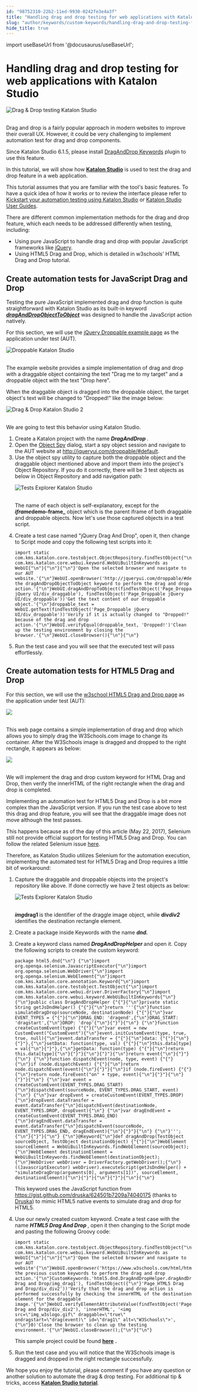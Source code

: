 ```yaml
---
id: "98752310-22b2-11ed-9930-0242fe3e4a3f"
title: "Handling drag and drop testing for web applications with Katalon Studio"
slug: "author/keywords/custom-keywords/handling-drag-and-drop-testing-for-web-applications-with-katalon-studio"
hide_title: true
---
```

import useBaseUrl from '@docusaurus/useBaseUrl';


# <a id="id" class="anchor_top_offset"/><a id="ariaid-title1" class="anchor_top_offset"/>Handling drag and drop testing for web applications with <span xmlns="http://www.w3.org/1999/xhtml" className="ph">Katalon Studio</span> 

<p xmlns="http://www.w3.org/1999/xhtml" className="p">   <img className="image" src={useBaseUrl("https://github.com/katalon-studio/docs-images/raw/master/katalon-studio/tutorials/drag_drop_web_applications_katalon_studio/crop-1-1024x481.png")} alt="Drag & Drop testing Katalon Studio" /><br /><br /> </p> 
<p xmlns="http://www.w3.org/1999/xhtml" className="p">Drag and drop is a fairly popular approach in modern websites to   improve their overall UX. However, it could be very challenging to   implement automation test for drag and drop components.</p> 
<p xmlns="http://www.w3.org/1999/xhtml" className="p">Since Katalon Studio 6.1.5, please install <a className="xref j-external-link" href="https://store.katalon.com/product/70/DragAndDrop-Keywords" target="_blank">DragAndDrop     Keywords</a> plugin to use this feature.</p> 
<p xmlns="http://www.w3.org/1999/xhtml" className="p">In this tutorial, we will show how <a className="xref j-external-link" href="https://www.katalon.com" target="_blank">     <strong className="ph b">Katalon Studio</strong></a>   is used to test the drag and drop feature in a web application.</p> 
<p xmlns="http://www.w3.org/1999/xhtml" className="p">This tutorial assumes that you are familiar with the tool's   basic features. To have a quick idea of how it works or to review   the interface please refer to <a className="xref j-external-link" href="https://academy.katalon.com/courses/katalon-end-to-end-platform/" target="_blank">Kickstart     your automation testing using Katalon Studio</a> or <a className="xref" href="#">Katalon Studio User Guides</a>.</p> 
<p xmlns="http://www.w3.org/1999/xhtml" className="p">There are different common implementation methods for the drag   and drop feature, which each needs to be addressed differently when   testing, including:</p> 
<ul xmlns="http://www.w3.org/1999/xhtml" className="ul"><li className="li">Using pure JavaScript to handle drag and drop with popular     JavaScript frameworks like <a className="xref j-external-link" href="http://jqueryui.com/droppable/#default" target="_blank">jQuery</a>.</li><li className="li">Using HTML5 Drag and Drop, which is detailed in w3schools' HTML     Drag and Drop tutorial.</li></ul> 

## <a id="id_1" class="anchor_top_offset"/>Create automation tests for JavaScript Drag and Drop

<p xmlns="http://www.w3.org/1999/xhtml" className="p">Testing the pure JavaScript implemented drag and drop function   is quite straightforward with Katalon Studio as its built-in   keyword <a className="xref j-external-link" href="https://docs.katalon.com/katalon-studio/docs/webui-drag-and-drop-to-object.html" target="_blank"><strong className="ph b"><em className="ph i">dragAndDropObjectToObject</em></strong></a>   was designed to handle the JavaScript action natively.</p> 
<p xmlns="http://www.w3.org/1999/xhtml" className="p">For this section, we will use the <a className="xref j-external-link" href="http://jqueryui.com/droppable/#default" target="_blank">jQuery Droppable     example page</a> as the application under test (AUT).</p> 
<p xmlns="http://www.w3.org/1999/xhtml" className="p">   <img className="image" src={useBaseUrl("https://github.com/katalon-studio/docs-images/raw/master/katalon-studio/tutorials/drag_drop_web_applications_katalon_studio/DragDrop1.png")} alt="Droppable Katalon Studio" /><br /><br /> </p> 
<p xmlns="http://www.w3.org/1999/xhtml" className="p">The example website provides a simple implementation of drag and   drop with a draggable object containing the text "Drag me to my   target" and a droppable object with the text "Drop here".</p> 
<p xmlns="http://www.w3.org/1999/xhtml" className="p">When the draggable object is dragged into the droppable object,   the target object's text will be changed to "Dropped!" like the   image below:</p> 
<p xmlns="http://www.w3.org/1999/xhtml" className="p">   <img className="image" src={useBaseUrl("https://github.com/katalon-studio/docs-images/raw/master/katalon-studio/tutorials/drag_drop_web_applications_katalon_studio/DragDrop2.png")} alt="Drag & Drop Katalon Studio 2" /><br /><br /> </p> 
<p xmlns="http://www.w3.org/1999/xhtml" className="p">We are going to test this behavior using Katalon Studio.</p> 
<ol xmlns="http://www.w3.org/1999/xhtml" className="ol"><li className="li">Create a Katalon project with the name     <strong className="ph b">       <em className="ph i">DragAndDrop</em>     </strong>.</li><li className="li">Open the <a className="xref" href="/author/record-and-spy/webui-record-and-spy-utilities/spy-web-utility-in-katalon-studio">Object Spy</a> dialog, start a spy     object session and navigate to the AUT website at <a className="xref j-external-link" href="http://jqueryui.com/droppable/#default" target="_blank">http://jqueryui.com/droppable/#default</a>.</li><li className="li">Use the object spy utility to capture both the droppable object     and the draggable object mentioned above and import them into the     project's Object Repository. If you do it correctly, there will be     3 test objects as below in Object Repository and add navigation     path:<p className="p">       <img className="image" src={useBaseUrl("https://github.com/katalon-studio/docs-images/raw/master/katalon-studio/tutorials/drag_drop_web_applications_katalon_studio/DragDrop3.png")} alt="Tests Explorer Katalon Studio" /><br /><br />     </p><p className="p">The name of each object is self-explanatory, except for the       <strong className="ph b">         <em className="ph i">iframe</em>demo-frame_</strong> object which is the       parent iframe of both draggable and droppable objects. Now let's       use those captured objects in a test script.</p></li><li className="li">     <p className="p">Create a test case named "jQuery Drag And Drop", open it, then       change to Script mode and copy the following test scripts into       it:</p>     <pre className="pre codeblock"><code>import static com.kms.katalon.core.testobject.ObjectRepository.findTestObject{"\n"}import com.kms.katalon.core.webui.keyword.WebUiBuiltInKeywords as WebUI{"\n"}{"\n"}{"\n"}'Open the selected browser and navigate to our AUT website.'{"\n"}WebUI.openBrowser('http://jqueryui.com/droppable/#default')'Use the dragAndDropObjectToObject keyword to perform the drag and drop action.'{"\n"}WebUI.dragAndDropToObject(findTestObject('Page_Droppable jQuery UI/div_draggable'), findTestObject('Page_Droppable jQuery UI/div_droppable'))'Get the text content of our droppable object.'{"\n"}droppable_text = WebUI.getText(findTestObject('Page_Droppable jQuery UI/div_droppable'))'Verify if it is actually changed to "Dropped!" because of the drag and drop action.'{"\n"}WebUI.verifyEqual(droppable_text, 'Dropped!')'Clean up the testing environment by closing the browser.'{"\n"}WebUI.closeBrowser(){"\n"}{"\n"}</code></pre>   </li><li className="li"> Run the test case and you will see that the executed test     will pass effortlessly.</li></ol> 

## <a id="id_2" class="anchor_top_offset"/>Create automation tests for HTML5 Drag and Drop

<p xmlns="http://www.w3.org/1999/xhtml" className="p">For this section, we will use the <a className="xref j-external-link" href="https://www.w3schools.com/html/html5_draganddrop.asp" target="_blank">w3school     HTML5 Drag and Drop page</a> as the application under test   (AUT):</p> 
<p xmlns="http://www.w3.org/1999/xhtml" className="p">   <img className="image" src={useBaseUrl("https://github.com/katalon-studio/docs-images/raw/master/katalon-studio/tutorials/drag_drop_web_applications_katalon_studio/w3school-HTML5-Drag-and-Drop-page.png")} /><br /><br /> </p> 
<p xmlns="http://www.w3.org/1999/xhtml" className="p">This web page contains a simple implementation of drag and drop   which allows you to simply drag the W3Schools.com image to change   its container. After the W3Schools image is dragged and dropped to   the right rectangle, it appears as below:</p> 
<p xmlns="http://www.w3.org/1999/xhtml" className="p">   <img className="image" src={useBaseUrl("https://github.com/katalon-studio/docs-images/raw/master/katalon-studio/tutorials/drag_drop_web_applications_katalon_studio/drag-and-drop-custom-keyword-for-HTML-Drag-and-Drop.png")} /><br /><br /> </p> 
<p xmlns="http://www.w3.org/1999/xhtml" className="p">We will implement the drag and drop custom keyword for HTML Drag   and Drop, then verify the innerHTML of the right rectangle when the   drag and drop is completed.</p> 
<p xmlns="http://www.w3.org/1999/xhtml" className="p">Implementing an automation test for HTML5 Drag and Drop is a bit   more complex than the JavaScript version. If you run the test case   above to test this drag and drop feature, you will see that the   draggable image does not move although the test passes.</p> 
<p xmlns="http://www.w3.org/1999/xhtml" className="p">This happens because as of the day of this article (May 22,   2017), Selenium still not provide official support for testing   HTML5 Drag and Drop. You can follow the related Selenium issue <a className="xref j-external-link" href="https://github.com/seleniumhq/selenium-google-code-issue-archive/issues/3604" target="_blank">here</a>.</p> 
<p xmlns="http://www.w3.org/1999/xhtml" className="p">Therefore, as Katalon Studio utilizes Selenium for the   automation execution, implementing the automated test for HTML5   Drag and Drop requires a little bit of workaround:</p> 
<ol xmlns="http://www.w3.org/1999/xhtml" className="ol"><li className="li">Capture the draggable and droppable objects into the project's     repository like above. If done correctly we have 2 test objects as     below:<p className="p">       <img className="image" src={useBaseUrl("https://github.com/katalon-studio/docs-images/raw/master/katalon-studio/tutorials/drag_drop_web_applications_katalon_studio/DragDrop6.png")} alt="Tests Explorer Katalon Studio" /><br /><br />     </p><p className="p">       <strong className="ph b">         <em className="ph i">img</em>drag1 </strong>is the identifier of the       draggle image object, while <strong className="ph b">div</strong><em className="ph i"><strong className="ph b">div2 </strong></em>identifies       the destination rectangle element.</p></li><li className="li"><p className="p">Create a package inside Keywords with the name       <strong className="ph b">         <em className="ph i">dnd.</em>       </strong>     </p></li><li className="li"><p className="p">Create a keyword class named       <strong className="ph b">         <em className="ph i">DragAndDropHelper</em>       </strong> and open it. Copy the       following scripts to create the custom keyword:</p><pre className="pre codeblock"><code>package html5.dnd{"\n"} {"\n"}import org.openqa.selenium.JavascriptExecutor{"\n"}import org.openqa.selenium.WebDriver{"\n"}import org.openqa.selenium.WebElement{"\n"}import com.kms.katalon.core.annotation.Keyword{"\n"}import com.kms.katalon.core.testobject.TestObject{"\n"}import com.kms.katalon.core.webui.driver.DriverFactory{"\n"}import com.kms.katalon.core.webui.keyword.WebUiBuiltInKeywords{"\n"} {"\n"}public class DragAndDropHelper {"{"}{"\n"}private static String getJsDndHelper() {"{"}{"\n"}return '''{"\n"}function simulateDragDrop(sourceNode, destinationNode) {"{"}{"\n"}var EVENT_TYPES = {"{"}{"\n"}DRAG_END: 'dragend',{"\n"}DRAG_START: 'dragstart',{"\n"}DROP: 'drop'{"\n"}{"}"}{"\n"} {"\n"}function createCustomEvent(type) {"{"}{"\n"}var event = new CustomEvent("CustomEvent"){"\n"}event.initCustomEvent(type, true, true, null){"\n"}event.dataTransfer = {"{"}{"\n"}data: {"{"}{"\n"}{"}"},{"\n"}setData: function(type, val) {"{"}{"\n"}this.data[type] = val{"\n"}{"}"},{"\n"}getData: function(type) {"{"}{"\n"}return this.data[type]{"\n"}{"}"}{"\n"}{"}"}{"\n"}return event{"\n"}{"}"}{"\n"} {"\n"}function dispatchEvent(node, type, event) {"{"}{"\n"}if (node.dispatchEvent) {"{"}{"\n"}return node.dispatchEvent(event){"\n"}{"}"}{"\n"}if (node.fireEvent) {"{"}{"\n"}return node.fireEvent("on" + type, event){"\n"}{"}"}{"\n"}{"}"}{"\n"} {"\n"}var event = createCustomEvent(EVENT_TYPES.DRAG_START){"\n"}dispatchEvent(sourceNode, EVENT_TYPES.DRAG_START, event){"\n"} {"\n"}var dropEvent = createCustomEvent(EVENT_TYPES.DROP){"\n"}dropEvent.dataTransfer = event.dataTransfer{"\n"}dispatchEvent(destinationNode, EVENT_TYPES.DROP, dropEvent){"\n"} {"\n"}var dragEndEvent = createCustomEvent(EVENT_TYPES.DRAG_END){"\n"}dragEndEvent.dataTransfer = event.dataTransfer{"\n"}dispatchEvent(sourceNode, EVENT_TYPES.DRAG_END, dragEndEvent){"\n"}{"}"}{"\n"} {"\n"}''';{"\n"}{"}"}{"\n"} {"\n"}@Keyword{"\n"}def dragAndDrop(TestObject sourceObject, TestObject destinationObject) {"{"}{"\n"}WebElement sourceElement = WebUiBuiltInKeywords.findWebElement(sourceObject);{"\n"}WebElement destinationElement = WebUiBuiltInKeywords.findWebElement(destinationObject);{"\n"}WebDriver webDriver = DriverFactory.getWebDriver();{"\n"}((JavascriptExecutor) webDriver).executeScript(getJsDndHelper() + "simulateDragDrop(arguments[0], arguments[1])", sourceElement, destinationElement){"\n"}{"}"}{"\n"}{"}"}{"\n"}{"\n"}</code></pre><p className="p">This keyword uses the JavaScript function from <a className="xref j-external-link" href="https://gist.github.com/druska/624501b7209a74040175" target="_blank">https://gist.github.com/druska/624501b7209a74040175</a>       (thanks to <a className="xref j-external-link" href="https://gist.github.com/druska" target="_blank">Druska</a>) to       mimic HTML5 native events to simulate drag and drop for HTML5.</p></li><li className="li">     <p className="p">Use our newly created custom keyword. Create a test case with       the name <strong className="ph b">         <em className="ph i">HTML5 Drag And Drop</em>       </strong>, open it       then changing to the Script mode and pasting the following Groovy       code:</p>     <pre className="pre codeblock"><code>import static com.kms.katalon.core.testobject.ObjectRepository.findTestObject{"\n"}import com.kms.katalon.core.webui.keyword.WebUiBuiltInKeywords as WebUI{"\n"}{"\n"}{"\n"}'Open the selected browser and navigate to our AUT website'{"\n"}WebUI.openBrowser('https://www.w3schools.com/html/html5_draganddrop.asp')'Use the previous custom keywords to perform the drag and drop action.'{"\n"}CustomKeywords.'html5.dnd.DragAndDropHelper.dragAndDrop'(findTestObject('Page_HTML5 Drag and Drop/img_drag1'), findTestObject({"\n"}'Page_HTML5 Drag and Drop/div_div2'))'Verify that the drag and drop action is performed successfully by checking the innerHTML of the destination element for the draggable image.'{"\n"}WebUI.verifyElementAttributeValue(findTestObject('Page_HTML5 Drag and Drop/div_div2'), 'innerHTML', '&lt;img src=\"img_w3slogo.gif\" draggable=\"true\" ondragstart=\"drag(event)\" id=\"drag1\" alt=\"W3Schools\"&gt;',{"\n"}0)'Close the browser to clean up the testing environment.'{"\n"}WebUI.closeBrowser();{"\n"}{"\n"}</code></pre>     <p className="p">This sample project could be found <a className="xref j-external-link" href="https://github.com/katalon-studio/DragAndDropExample" target="_blank"><strong className="ph b">here</strong></a>       <strong className="ph b">.</strong>     </p></li><li className="li"><p className="p">Run the test case and you will notice that the W3Schools image       is dragged and dropped in the right rectangle successfully.</p></li></ol> 
<p xmlns="http://www.w3.org/1999/xhtml" className="p">We hope you enjoy the tutorial, please comment if you have any question or another solution to automate the drag &amp; drop testing. For additional tip &amp; tricks, access <a className="xref j-external-link" href="https://forum.katalon.com/tags/c/community-discussion/katalon-studio/7/tips-tricks" target="_blank"><strong className="ph b">Katalon Studio tutorial</strong></a>.</p> 
